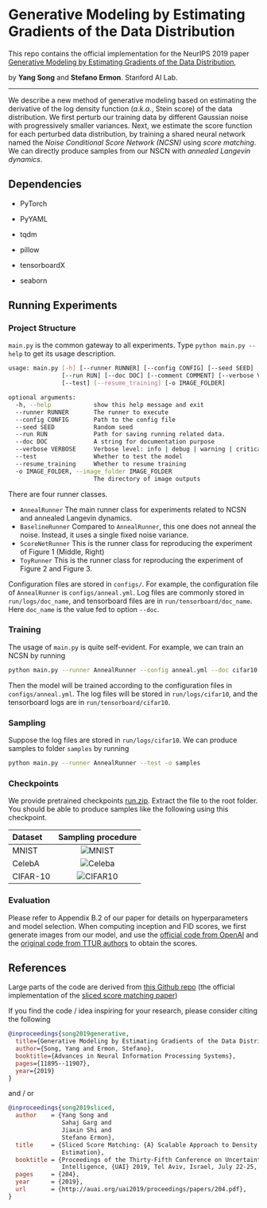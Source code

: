 # Generative Modeling by Estimating Gradients of the Data Distribution

This repo contains the official implementation for the NeurIPS 2019 paper 
[Generative Modeling by Estimating Gradients of the Data Distribution](https://arxiv.org/abs/1907.05600), 

by __Yang Song__ and __Stefano Ermon__. Stanford AI Lab.

-------------------------------------------------------------------------------------
We describe a new method of generative modeling based on estimating the derivative of the log density 
function (_a.k.a._, Stein score) of the data distribution. We first perturb our training data by different Gaussian noise with progressively smaller variances. Next, we estimate the score function for each perturbed data distribution, by training a shared neural network named the _Noise Conditional Score Network (NCSN)_ using _score matching_. We can directly produce samples from our NSCN with _annealed Langevin dynamics_.

## Dependencies

* PyTorch

* PyYAML

* tqdm

* pillow

* tensorboardX

* seaborn


## Running Experiments

### Project Structure

`main.py` is the common gateway to all experiments. Type `python main.py --help` to get its usage description.

```bash
usage: main.py [-h] [--runner RUNNER] [--config CONFIG] [--seed SEED]
               [--run RUN] [--doc DOC] [--comment COMMENT] [--verbose VERBOSE]
               [--test] [--resume_training] [-o IMAGE_FOLDER]

optional arguments:
  -h, --help            show this help message and exit
  --runner RUNNER       The runner to execute
  --config CONFIG       Path to the config file
  --seed SEED           Random seed
  --run RUN             Path for saving running related data.
  --doc DOC             A string for documentation purpose
  --verbose VERBOSE     Verbose level: info | debug | warning | critical
  --test                Whether to test the model
  --resume_training     Whether to resume training
  -o IMAGE_FOLDER, --image_folder IMAGE_FOLDER
                        The directory of image outputs
```

There are four runner classes.

* `AnnealRunner` The main runner class for experiments related to NCSN and annealed Langevin dynamics.
* `BaselineRunner` Compared to `AnnealRunner`, this one does not anneal the noise. Instead, it uses a single fixed noise variance.
* `ScoreNetRunner` This is the runner class for reproducing the experiment of Figure 1 (Middle, Right)
* `ToyRunner` This is the runner class for reproducing the experiment of Figure 2 and Figure 3.

Configuration files are stored in  `configs/`. For example, the configuration file of `AnnealRunner` is `configs/anneal.yml`. Log files are commonly stored in `run/logs/doc_name`, and tensorboard files are in `run/tensorboard/doc_name`. Here `doc_name` is the value fed to option `--doc`.

### Training

The usage of `main.py` is quite self-evident. For example, we can train an NCSN by running

```bash
python main.py --runner AnnealRunner --config anneal.yml --doc cifar10
```

Then the model will be trained according to the configuration files in `configs/anneal.yml`. The log files will be stored in `run/logs/cifar10`, and the tensorboard logs are in `run/tensorboard/cifar10`.

### Sampling

Suppose the log files are stored in `run/logs/cifar10`. We can produce samples to folder `samples` by running

```bash
python main.py --runner AnnealRunner --test -o samples
```

### Checkpoints

We provide pretrained checkpoints [run.zip](https://drive.google.com/file/d/1BF2mwFv5IRCGaQbEWTbLlAOWEkNzMe5O/view?usp=sharing). Extract the file to the root folder. You should be able to produce samples like the following using this checkpoint.

| Dataset | Sampling procedure |
| :------------ | :-------------------------: |
| MNIST |  ![MNIST](assets/mnist_large.gif)|
| CelebA |  ![Celeba](assets/celeba_large.gif)|
|CIFAR-10 |  ![CIFAR10](assets/cifar10_large.gif)|

### Evaluation
Please refer to Appendix B.2 of our paper for details on hyperparameters and model selection. When computing inception and FID scores, we first generate images from our model, and use the [official code from OpenAI](https://github.com/openai/improved-gan/tree/master/inception_score) and the [original code from TTUR authors](https://github.com/bioinf-jku/TTUR) to obtain the scores.


## References

Large parts of the code are derived from [this Github repo](https://github.com/ermongroup/sliced_score_matching) (the official implementation of the [sliced score matching paper](https://arxiv.org/abs/1905.07088))

If you find the code / idea inspiring for your research, please consider citing the following

```bib
@inproceedings{song2019generative,
  title={Generative Modeling by Estimating Gradients of the Data Distribution},
  author={Song, Yang and Ermon, Stefano},
  booktitle={Advances in Neural Information Processing Systems},
  pages={11895--11907},
  year={2019}
}
```

and / or

```bib
@inproceedings{song2019sliced,
  author    = {Yang Song and
               Sahaj Garg and
               Jiaxin Shi and
               Stefano Ermon},
  title     = {Sliced Score Matching: {A} Scalable Approach to Density and Score
               Estimation},
  booktitle = {Proceedings of the Thirty-Fifth Conference on Uncertainty in Artificial
               Intelligence, {UAI} 2019, Tel Aviv, Israel, July 22-25, 2019},
  pages     = {204},
  year      = {2019},
  url       = {http://auai.org/uai2019/proceedings/papers/204.pdf},
}
```

